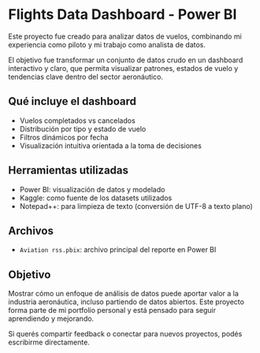 # Flights Data Dashboard - Power BI

Este proyecto fue creado para analizar datos de vuelos, combinando mi experiencia como piloto y mi trabajo como analista de datos.

El objetivo fue transformar un conjunto de datos crudo en un dashboard interactivo y claro, que permita visualizar patrones, estados de vuelo y tendencias clave dentro del sector aeronáutico.

## Qué incluye el dashboard

- Vuelos completados vs cancelados  
- Distribución por tipo y estado de vuelo  
- Filtros dinámicos por fecha  
- Visualización intuitiva orientada a la toma de decisiones

## Herramientas utilizadas

- Power BI: visualización de datos y modelado  
- Kaggle: como fuente de los datasets utilizados  
- Notepad++: para limpieza de texto (conversión de UTF-8 a texto plano)

## Archivos

- `Aviation rss.pbix`: archivo principal del reporte en Power BI

## Objetivo

Mostrar cómo un enfoque de análisis de datos puede aportar valor a la industria aeronáutica, incluso partiendo de datos abiertos. Este proyecto forma parte de mi portfolio personal y está pensado para seguir aprendiendo y mejorando.

Si querés compartir feedback o conectar para nuevos proyectos, podés escribirme directamente.
